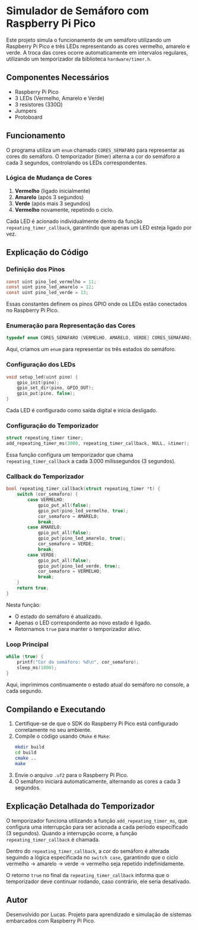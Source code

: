 # Simulador de Semáforo com Raspberry Pi Pico

Este projeto simula o funcionamento de um semáforo utilizando um Raspberry Pi Pico e três LEDs representando as cores vermelho, amarelo e verde. A troca das cores ocorre automaticamente em intervalos regulares, utilizando um temporizador da biblioteca `hardware/timer.h`.

## Componentes Necessários
- Raspberry Pi Pico
- 3 LEDs (Vermelho, Amarelo e Verde)
- 3 resistores (330Ω)
- Jumpers
- Protoboard

## Funcionamento
O programa utiliza um `enum` chamado `CORES_SEMAFARO` para representar as cores do semáforo. O temporizador (timer) alterna a cor do semáforo a cada 3 segundos, controlando os LEDs correspondentes.

### Lógica de Mudança de Cores
1. **Vermelho** (ligado inicialmente)
2. **Amarelo** (após 3 segundos)
3. **Verde** (após mais 3 segundos)
4. **Vermelho** novamente, repetindo o ciclo.

Cada LED é acionado individualmente dentro da função `repeating_timer_callback`, garantindo que apenas um LED esteja ligado por vez.

## Explicação do Código

### Definição dos Pinos
```c
const uint pino_led_vermelho = 11;
const uint pino_led_amarelo = 12;
const uint pino_led_verde = 13;
```
Essas constantes definem os pinos GPIO onde os LEDs estão conectados no Raspberry Pi Pico.

### Enumeração para Representação das Cores
```c
typedef enum CORES_SEMAFARO {VERMELHO, AMARELO, VERDE} CORES_SEMAFARO;
```
Aqui, criamos um `enum` para representar os três estados do semáforo.

### Configuração dos LEDs
```c
void setup_led(uint pino) {
    gpio_init(pino);
    gpio_set_dir(pino, GPIO_OUT);
    gpio_put(pino, false);
}
```
Cada LED é configurado como saída digital e inicia desligado.

### Configuração do Temporizador
```c
struct repeating_timer timer;
add_repeating_timer_ms(3000, repeating_timer_callback, NULL, &timer);
```
Essa função configura um temporizador que chama `repeating_timer_callback` a cada 3.000 milissegundos (3 segundos).

### Callback do Temporizador
```c
bool repeating_timer_callback(struct repeating_timer *t) {
    switch (cor_semaforo) {
        case VERMELHO:
            gpio_put_all(false);
            gpio_put(pino_led_vermelho, true);
            cor_semaforo = AMARELO;
            break;
        case AMARELO:
            gpio_put_all(false);
            gpio_put(pino_led_amarelo, true);
            cor_semaforo = VERDE;
            break;
        case VERDE:
            gpio_put_all(false);
            gpio_put(pino_led_verde, true);
            cor_semaforo = VERMELHO;
            break;
    }
    return true;
}
```
Nesta função:
- O estado do semáforo é atualizado.
- Apenas o LED correspondente ao novo estado é ligado.
- Retornamos `true` para manter o temporizador ativo.

### Loop Principal
```c
while (true) {
    printf("Cor do semáforo: %d\n", cor_semaforo);
    sleep_ms(1000);
}
```
Aqui, imprimimos continuamente o estado atual do semáforo no console, a cada segundo.

## Compilando e Executando
1. Certifique-se de que o SDK do Raspberry Pi Pico está configurado corretamente no seu ambiente.
2. Compile o código usando `CMake` e `Make`:
   ```sh
   mkdir build
   cd build
   cmake ..
   make
   ```
3. Envie o arquivo `.uf2` para o Raspberry Pi Pico.
4. O semáforo iniciará automaticamente, alternando as cores a cada 3 segundos.

## Explicação Detalhada do Temporizador
O temporizador funciona utilizando a função `add_repeating_timer_ms`, que configura uma interrupção para ser acionada a cada período especificado (3 segundos). Quando a interrupção ocorre, a função `repeating_timer_callback` é chamada.

Dentro do `repeating_timer_callback`, a cor do semáforo é alterada seguindo a lógica especificada no `switch case`, garantindo que o ciclo vermelho → amarelo → verde → vermelho seja repetido indefinidamente. 

O retorno `true` no final da `repeating_timer_callback` informa que o temporizador deve continuar rodando, caso contrário, ele seria desativado.

## Autor
Desenvolvido por Lucas. Projeto para aprendizado e simulação de sistemas embarcados com Raspberry Pi Pico.

